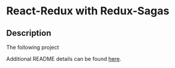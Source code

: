 # React-Redux with Redux-Sagas


## Description

The following project 

Additional README details can be found [here](https://github.com/PrimeAcademy/readme-template/blob/master/README.md).
